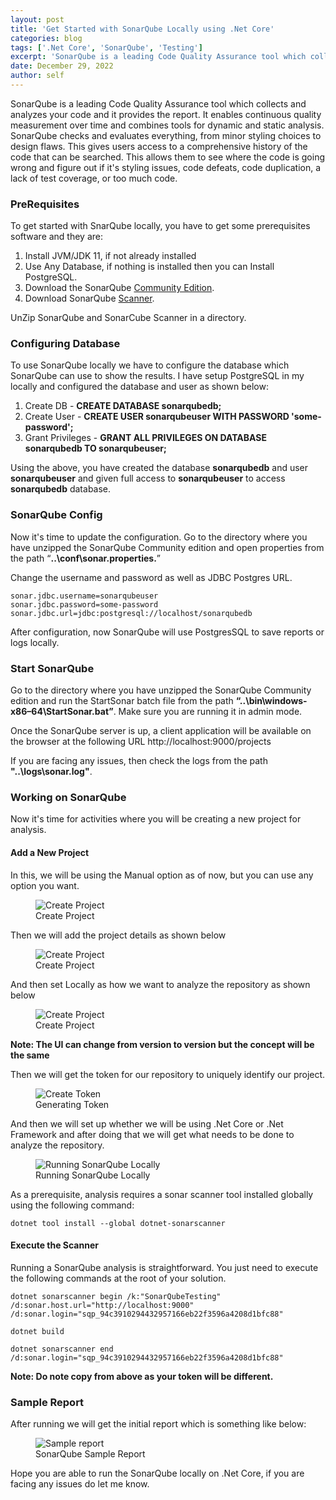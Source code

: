 ```yaml
---
layout: post
title: 'Get Started with SonarQube Locally using .Net Core'
categories: blog
tags: ['.Net Core', 'SonarQube', 'Testing']
excerpt: 'SonarQube is a leading Code Quality Assurance tool which collects and analyzes your code and it provides the report, the post is all about getting started with it locally and using .Net Core'
date: December 29, 2022
author: self
---
```


SonarQube is a leading Code Quality Assurance tool which collects and analyzes your code and it provides the report. It enables continuous quality measurement over time and combines tools for dynamic and static analysis. SonarQube checks and evaluates everything, from minor styling choices to design flaws. This gives users access to a comprehensive history of the code that can be searched. This allows them to see where the code is going wrong and figure out if it's styling issues, code defeats, code duplication, a lack of test coverage, or too much code.



### PreRequisites

To get started with SnarQube locally, you have to get some prerequisites software and they are:

1. Install JVM/JDK 11, if not already installed
2. Use Any Database, if nothing is installed then you can Install PostgreSQL.
3. Download the SonarQube [Community Edition](https://www.sonarqube.org/downloads/).
4. Download SonarQube  [Scanner](https://github.com/SonarSource/sonar-scanner-msbuild/releases/download/5.2.1.31210/sonar-scanner-msbuild-5.2.1.31210-netcoreapp2.0.zip).

UnZip SonarQube and SonarCube Scanner in a directory.

### Configuring Database

To use SonarQube locally we have to configure the database which SonarQube can use to show the results. I have setup PostgreSQL in my locally and configured the database and user as shown below:

1. Create DB - **CREATE DATABASE sonarqubedb;**
2. Create User - **CREATE USER sonarqubeuser WITH PASSWORD 'some-password';**
3. Grant Privileges - **GRANT ALL PRIVILEGES ON DATABASE sonarqubedb TO sonarqubeuser;**

Using the above, you have created the database **sonarqubedb** and user **sonarqubeuser** and given full access to **sonarqubeuser** to access **sonarqubedb** database.

### SonarQube Config

Now it's time to update the configuration. Go to the directory where you have unzipped the SonarQube Community edition and open properties from the path “**..\conf\sonar.properties.**”

Change the username and password as well as JDBC Postgres URL.

```
sonar.jdbc.username=sonarqubeuser
sonar.jdbc.password=some-password
sonar.jdbc.url=jdbc:postgresql://localhost/sonarqubedb
```

After configuration, now SonarQube will use PostgresSQL to save reports or logs locally.

### Start SonarQube

Go to the directory where you have unzipped the SonarQube Community edition and run the StartSonar batch file from the path **“..\bin\windows-x86–64\StartSonar.bat”**. Make sure you are running it in admin mode.

Once the SonarQube server is up, a client application will be available on the browser at the following URL http://localhost:9000/projects

If you are facing any issues, then check the logs from the path **"..\logs\sonar.log"**.

### Working on SonarQube

Now it's time for activities where you will be creating a new project for analysis. 

#### Add a New Project

In this, we will be using the Manual option as of now, but you can use any option you want.

<figure style="width: 600px" class="align-center">
  <img src="{{ '/images/blog/CreateProject.PNG' | absolute_url }}" alt="Create Project">
  <figcaption>Create Project</figcaption>
</figure> 

Then we will add the project details as shown below

<figure style="width: 600px" class="align-center">
  <img src="{{ '/images/blog/CreateProject1.PNG' | absolute_url }}" alt="Create Project">
  <figcaption>Create Project</figcaption>
</figure> 

And then set Locally as how we want to analyze the repository as shown below

<figure style="width: 600px" class="align-center">
  <img src="{{ '/images/blog/CreateProject2.PNG' | absolute_url }}" alt="Create Project">
  <figcaption>Create Project</figcaption>
</figure> 

**Note: The UI can change from version to version but the concept will be the same**

Then we will get the token for our repository to uniquely identify our project.

<figure style="width: 600px" class="align-center">
  <img src="{{ '/images/blog/token.PNG' | absolute_url }}" alt="Create Token">
  <figcaption>Generating Token</figcaption>
</figure>

And then we will set up whether we will be using .Net Core or .Net Framework and after doing that we will get what needs to be done to analyze the repository. 

<figure style="width: 600px" class="align-center">
  <img src="{{ '/images/blog/run.PNG' | absolute_url }}" alt="Running SonarQube Locally">
  <figcaption>Running SonarQube Locally</figcaption>
</figure>

As a prerequisite, analysis requires a sonar scanner tool installed globally using the following command:

```
dotnet tool install --global dotnet-sonarscanner
```

#### Execute the Scanner

Running a SonarQube analysis is straightforward. You just need to execute the following commands at the root of your solution.

```
dotnet sonarscanner begin /k:"SonarQubeTesting" /d:sonar.host.url="http://localhost:9000"  /d:sonar.login="sqp_94c3910294432957166eb22f3596a4208d1bfc88"
```

```
dotnet build
```

```
dotnet sonarscanner end /d:sonar.login="sqp_94c3910294432957166eb22f3596a4208d1bfc88"
```

**Note: Do note copy from above as your token will be different.**

### Sample Report 

After running we will get the initial report which is something like below:

<figure style="width: 600px" class="align-center">
  <img src="{{ '/images/blog/report.PNG' | absolute_url }}" alt="Sample report">
  <figcaption>SonarQube Sample Report</figcaption>
</figure>

Hope you are able to run the SonarQube locally on .Net Core, if you are facing any issues do let me know.
